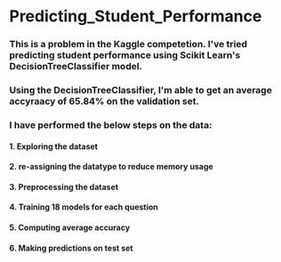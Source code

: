 # Predicting_Student_Performance

### This is a problem in the Kaggle competetion. I've tried predicting student performance using Scikit Learn's DecisionTreeClassifier model.
### Using the DecisionTreeClassifier, I'm able to get an average accyraacy of 65.84% on the validation set.
### I have performed the below steps on the data:
#### 1. Exploring the dataset
#### 2. re-assigning the datatype to reduce memory usage
#### 3. Preprocessing the dataset
#### 4. Training 18 models for each question
#### 5. Computing average accuracy
#### 6. Making predictions on test set
